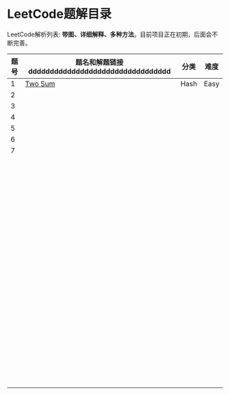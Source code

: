 # LeetCode题解目录

LeetCode解析列表: **带图、详细解释、多种方法**。目前项目正在初期，后面会不断完善。

| 题号 | 题名和解题链接ddddddddddddddddddddddddddddddddd | 分类 | 难度 |
| ---- | ----------------------------------------------------------------------- | --------- | ------------- |
| 1    | [Two Sum](https://github.com/ZXZxin/ZXBlog/blob/master/%E5%88%B7%E9%A2%98/LeetCode/Data%20Structure/Map/LeetCode%20-%201.%20Two%20Sum(Hash).md) | Hash | Easy |
| 2    |                                                              |      |      |
| 3   |                                                              |      |      |
| 4   |                                                              |      |      |
| 5 |                                                              |      |      |
| 6   |                                                              |      |      |
| 7   |                                                              |      |      |
|      |                                                              |      |      |
|      |                                                              |      |      |
|      |                                                              |      |      |
|      |                                                              |      |      |
|      |                                                              |      |      |
|      |                                                              |      |      |
|      |                                                              |      |      |
|      |                                                              |      |      |
|      |                                                              |      |      |
|      |                                                              |      |      |
|      |                                                              |      |      |
|      |                                                              |      |      |
|      |                                                              |      |      |
|      |                                                              |      |      |
|      |                                                              |      |      |
|      |                                                              |      |      |
|      |                                                              |      |      |
|      |                                                              |      |      |
|      |                                                              |      |      |
|      |                                                              |      |      |
|      |                                                              |      |      |
|      |                                                              |      |      |
|      |                                                              |      |      |
|      |                                                              |      |      |
|      |                                                              |      |      |
|      |                                                              |      |      |
|      |                                                              |      |      |
|      |                                                              |      |      |
|      |                                                              |      |      |
|      |                                                              |      |      |
|      |                                                              |      |      |
|      |                                                              |      |      |
|      |                                                              |      |      |
|      |                                                              |      |      |
|      |                                                              |      |      |
|      |                                                              |      |      |
|      |                                                              |      |      |
|      |                                                              |      |      |
|      |                                                              |      |      |
|      |                                                              |      |      |
|      |                                                              |      |      |
|      |                                                              |      |      |
|      |                                                              |      |      |
|      |                                                              |      |      |
|      |                                                              |      |      |
|      |                                                              |      |      |
|      |                                                              |      |      |
|      |                                                              |      |      |
|      |                                                              |      |      |
|      |                                                              |      |      |
|      |                                                              |      |      |
|      |                                                              |      |      |
|      |                                                              |      |      |
|      |                                                              |      |      |
|      |                                                              |      |      |
|      |                                                              |      |      |
|      |                                                              |      |      |
|      |                                                              |      |      |
|      |                                                              |      |      |
|      |                                                              |      |      |
|      |                                                              |      |      |
|      |                                                              |      |      |
|      |                                                              |      |      |
|      |                                                              |      |      |
|      |                                                              |      |      |
|      |                                                              |      |      |
|      |                                                              |      |      |
|      |                                                              |      |      |
|      |                                                              |      |      |
|      |                                                              |      |      |
|      |                                                              |      |      |
|      |                                                              |      |      |
|      |                                                              |      |      |
|      |                                                              |      |      |
|      |                                                              |      |      |
|      |                                                              |      |      |
|      |                                                              |      |      |
|      |                                                              |      |      |
|      |                                                              |      |      |
|      |                                                              |      |      |
|      |                                                              |      |      |
|      |                                                              |      |      |
|      |                                                              |      |      |
|      |                                                              |      |      |
|      |                                                              |      |      |
|      |                                                              |      |      |
|      |                                                              |      |      |
|      |                                                              |      |      |
|      |                                                              |      |      |
|      |                                                              |      |      |


